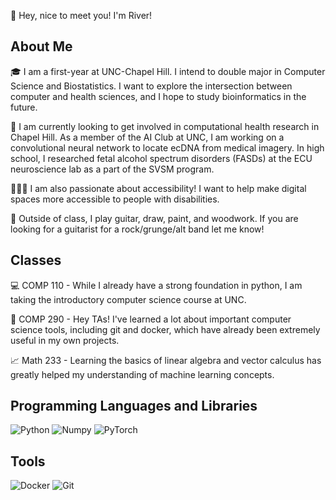 👋 Hey, nice to meet you! I'm River!

## About Me

🎓 I am a first-year at UNC-Chapel Hill. I intend to double major in Computer Science and Biostatistics. I want to explore the intersection between computer and health sciences, and I hope to study bioinformatics in the future.

🔎 I am currently looking to get involved in computational health research in Chapel Hill. As a member of the AI Club at UNC, I am working on a convolutional neural network to locate ecDNA from medical imagery. In high school, I researched fetal alcohol spectrum disorders (FASDs) at the ECU neuroscience lab as a part of the SVSM program.

👨‍🦯‍➡️ I am also passionate about accessibility! I want to help make digital spaces more accessible to people with disabilities.

🎸 Outside of class, I play guitar, draw, paint, and woodwork. If you are looking for a guitarist for a rock/grunge/alt band let me know!

## Classes

💻 COMP 110 - While I already have a strong foundation in python, I am taking the introductory computer science course at UNC.

🔧 COMP 290 - Hey TAs! I've learned a lot about important computer science tools, including git and docker, which have already been extremely useful in my own projects.

📈 Math 233 - Learning the basics of linear algebra and vector calculus has greatly helped my understanding of machine learning concepts.

## Programming Languages and Libraries
![Python](https://img.shields.io/badge/-Python-05122A?style=flat&logo=python)	![Numpy](https://img.shields.io/badge/-Numpy-05122A?style=flat&logo=numpy) ![PyTorch](https://img.shields.io/badge/PyTorch-%23EE4C2C.svg?style=flat&logo=PyTorch&logoColor=white)

## Tools
![Docker](https://img.shields.io/badge/docker-%230db7ed.svg?style=for-the-badge&logo=docker&logoColor=white) ![Git](https://img.shields.io/badge/git-%23F05033.svg?style=for-the-badge&logo=git&logoColor=white)
 

